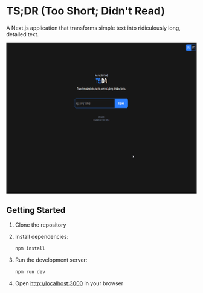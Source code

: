 # TS;DR (Too Short; Didn't Read)

A Next.js application that transforms simple text into ridiculously long, detailed text.

<img src="https://raw.githubusercontent.com/CT02k/tsdr/refs/heads/master/assets/preview.gif" height="400"/>

## Getting Started

1. Clone the repository
2. Install dependencies:
   ```bash
   npm install
   ```

3. Run the development server:
   ```bash
   npm run dev
   ```

4. Open [http://localhost:3000](http://localhost:3000) in your browser
